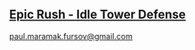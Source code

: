 ## [Epic Rush - Idle Tower Defense](https://play.google.com/store/apps/details?id=epic.fantasy.home.school)

paul.maramak.fursov@gmail.com
